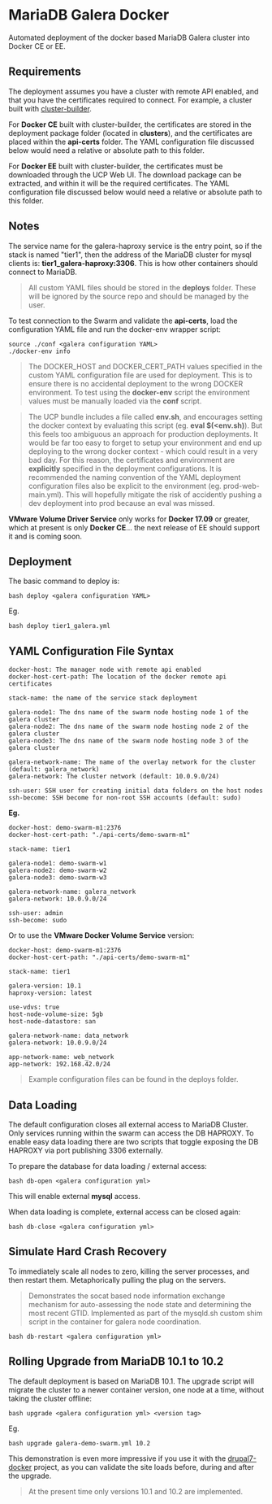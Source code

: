 MariaDB Galera Docker
=====================
Automated deployment of the docker based MariaDB Galera cluster into Docker CE or EE.

## Requirements

The deployment assumes you have a cluster with remote API enabled, and that you have the certificates required to connect.  For example, a cluster built with [cluster-builder](https://github.com/ids/cluster-builder).

For __Docker CE__ built with cluster-builder, the certificates are stored in the deployment package folder (located in __clusters__), and the certificates are placed within the __api-certs__ folder.  The YAML configuration file discussed below would need a relative or absolute path to this folder.

For __Docker EE__ built with cluster-builder, the certificates must be downloaded through the UCP Web UI. The download package can be extracted, and within it will be the required certificates. The YAML configuration file discussed below would need a relative or absolute path to this folder.


## Notes

The service name for the galera-haproxy service is the entry point, so if the stack is named "tier1", then the address of the MariaDB cluster for mysql clients is: __tier1_galera-haproxy:3306__.  This is how other containers should connect to MariaDB.

> All custom YAML files should be stored in the __deploys__ folder.  These will be ignored by the source repo and should be managed by the user.

To test connection to the Swarm and validate the __api-certs__, load the configuration YAML file and run the docker-env wrapper script:

    source ./conf <galera configuration YAML>
    ./docker-env info

> The DOCKER_HOST and DOCKER_CERT_PATH values specified in the custom YAML configuration file are  used for deployment.  This is to ensure there is no accidental deployment to the wrong DOCKER environment.  To test using the __docker-env__ script the environment values must be manually loaded via the __conf__ script.

> The UCP bundle includes a file called __env.sh__, and encourages setting the docker context by evaluating this script (eg. __eval $(<env.sh)__).  But this feels too ambiguous an approach for production deployments.  It would be far too easy to forget to setup your environment and end up deploying to the wrong docker context - which could result in a very bad day.  For this reason, the certificates and environment are __explicitly__ specified in the deployment configurations.  It is recommended the naming convention of the YAML deployment configuration files also be explicit to the environment (eg. prod-web-main.yml).  This will hopefully mitigate the risk of accidently pushing a dev deployment into prod because an eval was missed.

__VMware Volume Driver Service__ only works for **Docker 17.09** or greater, which at present is only **Docker CE**... the next release of EE should support it and is coming soon.


## Deployment

The basic command to deploy is:

    bash deploy <galera configuration YAML>

Eg.

    bash deploy tier1_galera.yml

## YAML Configuration File Syntax
    
    docker-host: The manager node with remote api enabled
    docker-host-cert-path: The location of the docker remote api certificates

    stack-name: the name of the service stack deployment

    galera-node1: The dns name of the swarm node hosting node 1 of the galera cluster
    galera-node2: The dns name of the swarm node hosting node 2 of the galera cluster
    galera-node3: The dns name of the swarm node hosting node 3 of the galera cluster

    galera-network-name: The name of the overlay network for the cluster (default: galera_network)
    galera-network: The cluster network (default: 10.0.9.0/24)

    ssh-user: SSH user for creating initial data folders on the host nodes
    ssh-become: SSH become for non-root SSH accounts (default: sudo)

__Eg.__

    docker-host: demo-swarm-m1:2376
    docker-host-cert-path: "./api-certs/demo-swarm-m1"

    stack-name: tier1

    galera-node1: demo-swarm-w1
    galera-node2: demo-swarm-w2
    galera-node3: demo-swarm-w3

    galera-network-name: galera_network
    galera-network: 10.0.9.0/24

    ssh-user: admin
    ssh-become: sudo

Or to use the __VMware Docker Volume Service__ version:

    docker-host: demo-swarm-m1:2376
    docker-host-cert-path: "./api-certs/demo-swarm-m1"

    stack-name: tier1

    galera-version: 10.1
    haproxy-version: latest

    use-vdvs: true
    host-node-volume-size: 5gb
    host-node-datastore: san

    galera-network-name: data_network
    galera-network: 10.0.9.0/24

    app-network-name: web_network
    app-network: 192.168.42.0/24

> Example configuration files can be found in the deploys folder.

## Data Loading

The default configuration closes all external access to MariaDB Cluster.  Only services running within the swarm can access the DB HAPROXY.  To enable easy data loading there are two scripts that toggle exposing the DB HAPROXY via port publishing 3306 externally.

To prepare the database for data loading / external access:

    bash db-open <galera configuration yml>

This will enable external __mysql__ access.

When data loading is complete, external access can be closed again:

    bash db-close <galera configuration yml>


## Simulate Hard Crash Recovery

To immediately scale all nodes to zero, killing the server processes, and then restart them.  Metaphorically pulling the plug on the servers.

> Demonstrates the socat based node information exchange mechanism for auto-assessing the node state and determining the most recent GTID.  Implemented as part of the mysqld.sh custom shim script in the container for galera node coordination.

    bash db-restart <galera configuration yml>


## Rolling Upgrade from MariaDB 10.1 to 10.2

The default deployment is based on MariaDB 10.1.  The upgrade script will migrate the cluster to a newer container version, one node at a time, without taking the cluster offline:

    bash upgrade <galera configuration yml> <version tag>

Eg.

    bash upgrade galera-demo-swarm.yml 10.2

This demonstration is even more impressive if you use it with the [drupal7-docker](https://github.com/ids/drupal7-docker) project, as you can validate the site loads before, during and after the upgrade.

> At the present time only versions 10.1 and 10.2 are implemented.